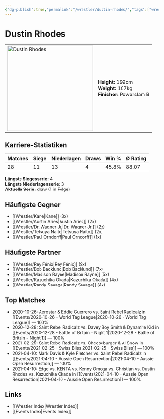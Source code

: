 ```yaml
---
{"dg-publish":true,"permalink":"/wrestler/dustin-rhodes/","tags":["wrestler"],"noteIcon":"","created":"2025-08-11T09:33:18.504+02:00"}
---
```



# Dustin Rhodes

<table>
<tr>
<td><img src="Dustin Rhodes.png" width="280" alt="Dustin Rhodes"></td>
<td>
<b>Height:</b> 199cm<br>
<b>Weight:</b> 107kg<br>
<b>Finisher:</b> Powerslam B<br>
</td>
</tr>
</table>

## Karriere-Statistiken

| Matches | Siege | Niederlagen | Draws | Win % | Ø Rating |
|---------|-------|-------------|-------|-------|-----------|
| 28 | 11 | 13 | 4 | 45.8% | 88.07 |

**Längste Siegesserie:** 4<br>**Längste Niederlagenserie:** 3<br>**Aktuelle Serie:** draw (1 in Folge)


## Häufigste Gegner
- [[Wrestler/Kane\|Kane]] (3x)
- [[Wrestler/Austin Aries\|Austin Aries]] (2x)
- [[Wrestler/Dr. Wagner Jr.\|Dr. Wagner Jr.]] (2x)
- [[Wrestler/Tetsuya Naito\|Tetsuya Naito]] (2x)
- [[Wrestler/Paul Orndorff\|Paul Orndorff]] (1x)

## Häufigste Partner
- [[Wrestler/Rey Fénix\|Rey Fénix]] (9x)
- [[Wrestler/Bob Backlund\|Bob Backlund]] (7x)
- [[Wrestler/Madison Rayne\|Madison Rayne]] (5x)
- [[Wrestler/Kazuchika Okada\|Kazuchika Okada]] (4x)
- [[Wrestler/Randy Savage\|Randy Savage]] (4x)

## Top Matches
- 2020-10-26: Aerostar & Eddie Guerrero vs. Saint Rebel Radicalz in [[Events/2020-10-26 - World Tag League\|2020-10-26 - World Tag League]] — 100%
- 2020-12-28: Saint Rebel Radicalz vs. Davey Boy Smith & Dynamite Kid in [[Events/2020-12-28 - Battle of Britain - Night 1\|2020-12-28 - Battle of Britain - Night 1]] — 100%
- 2021-02-25: Saint Rebel Radicalz vs. Cheeseburger & Al Snow in [[Events/2021-02-25 - Swiss Bliss\|2021-02-25 - Swiss Bliss]] — 100%
- 2021-04-10: Mark Davis & Kyle Fletcher vs. Saint Rebel Radicalz in [[Events/2021-04-10 - Aussie Open Resurrection\|2021-04-10 - Aussie Open Resurrection]] — 100%
- 2021-04-10: Edge vs. KENTA vs. Kenny Omega vs. Christian vs. Dustin Rhodes vs. Kazuchika Okada in [[Events/2021-04-10 - Aussie Open Resurrection\|2021-04-10 - Aussie Open Resurrection]] — 100%

## Links
- [[Wrestler Index\|Wrestler Index]]
- [[Events Index\|Events Index]]
